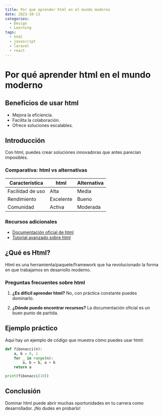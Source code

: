 ```yaml
---
title: Por qué aprender html en el mundo moderno
date: 2023-10-13
categories: 
  - Design
  - Learning
tags:
  - html
  - javascript
  - laravel
  - react
---
```


# Por qué aprender html en el mundo moderno

## Beneficios de usar html

- Mejora la eficiencia.
- Facilita la colaboración.
- Ofrece soluciones escalables.

## Introducción

Con html, puedes crear soluciones innovadoras que antes parecían imposibles.

### Comparativa: html vs alternativas

| Característica | html | Alternativa |
|---------------|-------------|------------|
| Facilidad de uso | Alta | Media |
| Rendimiento | Excelente | Bueno |
| Comunidad | Activa | Moderada |

### Recursos adicionales

- [Documentación oficial de html](https://example.com)
- [Tutorial avanzado sobre html](https://example.com/tutorial)

## ¿Qué es Html?

Html es una herramienta/paquete/framework que ha revolucionado la forma en que trabajamos en desarrollo moderno.

### Preguntas frecuentes sobre html

1. **¿Es difícil aprender html?**
   No, con práctica constante puedes dominarlo.

2. **¿Dónde puedo encontrar recursos?**
   La documentación oficial es un buen punto de partida.

## Ejemplo práctico

Aquí hay un ejemplo de código que muestra cómo puedes usar html:

```python
def fibonacci(n):
    a, b = 0, 1
    for _ in range(n):
        a, b = b, a + b
    return a

print(fibonacci(10))
```

## Conclusión

Dominar html puede abrir muchas oportunidades en tu carrera como desarrollador. ¡No dudes en probarlo!